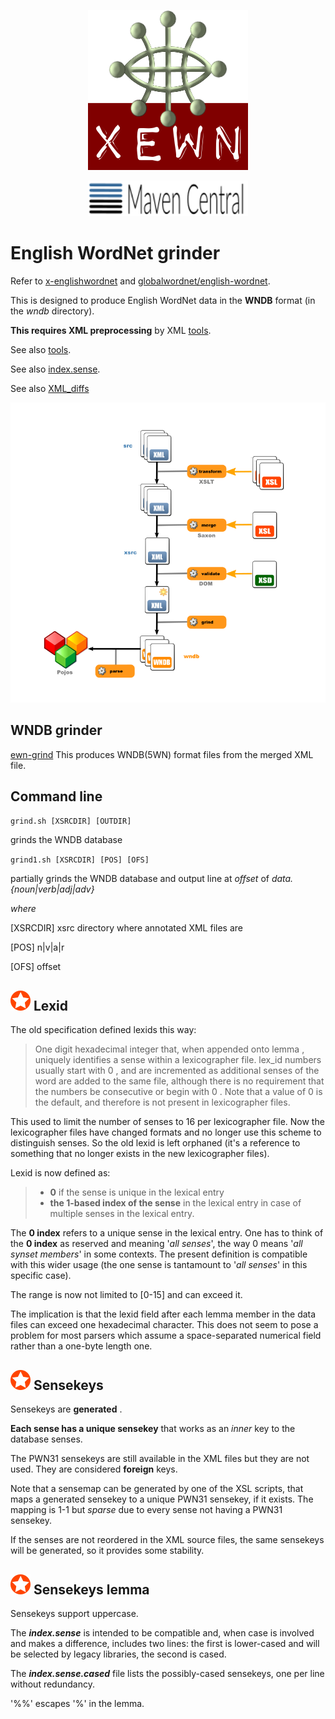 <p align="center">
<img width="256" height="256" src="images/xewn2.png">
</p>
<p align="center">
<img width="256"src="images/mavencentral.png">
</p>

# English WordNet grinder


Refer to [x-englishwordnet](https://github.com/x-englishwordnet) and [globalwordnet/english-wordnet](https://github.com/globalwordnet/english-wordnet).

This is designed to produce English WordNet data in the **WNDB** format (in the _wndb_ directory). 

**This requires XML preprocessing** by XML [tools](https://github.com/x-englishwordnet/xml-transform-merge-validate).

See also [tools](https://github.com/x-englishwordnet/xewn/blob/master/README-tools.md).

See also [index.sense](https://github.com/x-englishwordnet/xewn/blob/master/README-index.senses.md).

See also [XML_diffs](https://github.com/x-englishwordnet/xewn/blob/master/README-XML_diff.md)

![Dataflow1](images/dataflow1.png  "Dataflow")

## WNDB grinder

[ewn-grind](https://github.com/1313ou/ewn-grind) 
This produces WNDB(5WN) format files from the merged XML file.

## Command line

`grind.sh [XSRCDIR] [OUTDIR]`

grinds the WNDB database


`grind1.sh [XSRCDIR] [POS] [OFS]`

partially grinds the WNDB database and output line at *offset* of *data.{noun|verb|adj|adv}*

*where*

[XSRCDIR] xsrc directory where annotated XML files are

[POS]     n|v|a|r

[OFS]     offset

## ![Warning](images/star.png  "Warning") Lexid

The old specification defined lexids this way:

> One digit hexadecimal integer that, when appended onto lemma , uniquely
> identifies a sense within a lexicographer file. lex_id numbers usually
> start with 0 , and are incremented as additional senses of the word are
> added to the same file, although there is no requirement that the
> numbers be consecutive or begin with 0 . Note that a value of 0 is the
> default, and therefore is not present in lexicographer files.

This used to limit the number of senses to 16 per lexicographer file. Now the lexicographer files have changed formats and no longer use this scheme to distinguish senses. So the old lexid is left orphaned (it's a reference to something that no longer exists in the new lexicographer files).

Lexid is now defined as:
> - __0__ if the sense is unique in the lexical entry
> - __the 1-based index of the sense__ in the lexical entry in case of multiple senses in the lexical entry.

The __0 index__ refers to a unique sense in the lexical entry. One has to think of the __0 index__ as reserved and meaning '*all senses*', the way 0 means '*all synset members*' in some contexts. The present definition is compatible with this wider usage (the one sense is tantamount to '*all senses*' in this specific case).

The range is now not limited to [0-15] and can exceed it.

The implication is that the lexid field after each lemma member in the data files can exceed one hexadecimal character. This does not seem to pose a problem for most parsers which assume a space-separated numerical field rather than a one-byte length one.

## ![Warning](images/star.png  "Warning") Sensekeys

Sensekeys are __generated__ .

__Each sense has a unique sensekey__ that works as an *inner* key to the database senses.

The PWN31 sensekeys are still available in the XML files but they are not used. They are considered __foreign__ keys.

Note that a sensemap can be generated by one of the XSL scripts, that maps a generated sensekey to a unique PWN31 sensekey, if it exists. The mapping is 1-1 but *sparse* due to every sense not having a PWN31 sensekey.

If the senses are not reordered in the XML source files, the same sensekeys will be generated, so it provides some stability.


## ![Warning](images/star.png  "Warning") Sensekeys lemma

Sensekeys support uppercase.

The ***index.sense*** is intended to be compatible and, when case is involved and makes a difference, includes two lines: the first is lower-cased and will be selected by legacy libraries, the second is cased.

The ***index.sense.cased*** file lists the possibly-cased sensekeys, one per line without redundancy.

'%%' escapes '%' in the lemma.
